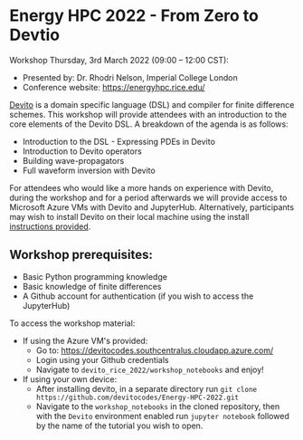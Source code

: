 # Energy HPC 2022 - From Zero to Devtio

Workshop Thursday, 3rd March 2022 (09:00 – 12:00 CST): 

* Presented by: Dr. Rhodri Nelson, Imperial College London
* Conference website: https://energyhpc.rice.edu/

[Devito](https://www.devitoproject.org/) is a domain specific language (DSL) and compiler for finite difference schemes. This workshop will provide attendees with an introduction to the core elements of the Devito DSL. A breakdown of the agenda is as follows:
* Introduction to the DSL - Expressing PDEs in Devito
* Introduction to Devito operators
* Building wave-propagators
* Full waveform inversion with Devito

For attendees who would like a more hands on experience with Devito, during the workshop and for a period afterwards we will provide access to Microsoft Azure VMs with Devito and JupyterHub. Alternatively, participants may wish to install Devito on their local machine using the install [instructions provided](https://www.devitoproject.org/devito/download.html).

## Workshop prerequisites:
* Basic Python programming knowledge
* Basic knowledge of finite differences
* A Github account for authentication (if you wish to access the JupyterHub)

To access the workshop material:
* If using the Azure VM's provided:
    * Go to: https://devitocodes.southcentralus.cloudapp.azure.com/
    * Login using your Github credentials
    * Navigate to ```devito_rice_2022/workshop_notebooks``` and enjoy!
* If using your own device:
    * After installing devito, in a separate directory run `git clone https://github.com/devitocodes/Energy-HPC-2022.git`
    * Navigate to the ```workshop_notebooks``` in the cloned repository, then with the `Devito` environment enabled run `jupyter notebook` followed by the name of the tutorial you wish to open.
